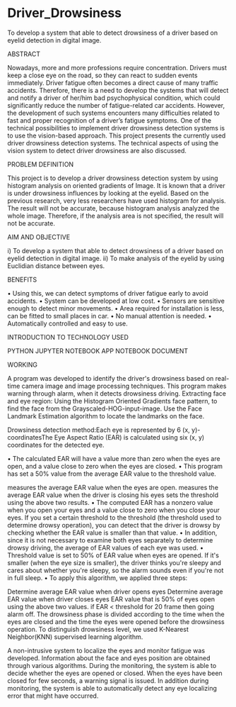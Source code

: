 # Driver_Drowsiness
To develop a system that able to detect drowsiness of a driver based on eyelid detection in digital image.

ABSTRACT

Nowadays, more and more professions require concentration. Drivers must keep a close eye on the road, so they can react to sudden events immediately. Driver fatigue often becomes a direct cause of many traffic accidents. Therefore, there is a need to develop the systems that will detect and notify a driver of her/him bad psychophysical condition, which could significantly reduce the number of fatigue-related car accidents. However, the development of such systems encounters many difficulties related to fast and proper recognition of a driver’s fatigue symptoms. One of the technical possibilities to implement driver drowsiness detection systems is to use the vision-based approach. This project presents the currently used driver drowsiness detection systems. The technical aspects of using the vision system to detect driver drowsiness are also discussed.

PROBLEM DEFINITION

This project is to develop a driver drowsiness detection system by using histogram analysis on oriented gradients of Image. It is known that a driver is under drowsiness influences by looking at the eyelid. Based on the previous research, very less researchers have used histogram for analysis. The result will not be accurate, because histogram analysis analyzed the whole image. Therefore, if the analysis area is not specified, the result will not be accurate.

AIM AND OBJECTIVE

i) To develop a system that able to detect drowsiness of a driver based on eyelid detection in digital image. ii) To make analysis of the eyelid by using Euclidian distance between eyes.

BENEFITS

• Using this, we can detect symptoms of driver fatigue early to avoid accidents. • System can be developed at low cost. • Sensors are sensitive enough to detect minor movements. • Area required for installation is less, can be fitted to small places in car. • No manual attention is needed. • Automatically controlled and easy to use.

INTRODUCTION TO TECHNOLOGY USED

PYTHON JUPYTER NOTEBOOK APP NOTEBOOK DOCUMENT

WORKING

A program was developed to identify the driver's drowsiness based on real-time camera image and image processing techniques. This program makes warning through alarm, when it detects drowsiness driving. Extracting face and eye region: Using the Histogram Oriented Gradients face pattern, to find the face from the Grayscaled-HOG-input-image. Use the Face Landmark Estimation algorithm to locate the landmarks on the face.

Drowsiness detection method:Each eye is represented by 6 (x, y)-coordinatesThe Eye Aspect Ratio (EAR) is calculated using six (x, y) coordinates for the detected eye.

• The calculated EAR will have a value more than zero when the eyes are open, and a value close to zero when the eyes are closed. • This program has set a 50% value from the average EAR value to the threshold value.

measures the average EAR value when the eyes are open.
measures the average EAR value when the driver is closing his eyes
sets the threshold using the above two results.
• The computed EAR has a nonzero value when you open your eyes and a value close to zero when you close your eyes. If you set a certain threshold to the threshold (the threshold used to determine drowsy operation), you can detect that the driver is drowsy by checking whether the EAR value is smaller than that value. • In addition, since it is not necessary to examine both eyes separately to determine drowsy driving, the average of EAR values of each eye was used. • Threshold value is set to 50% of EAR value when eyes are opened. If it's smaller (when the eye size is smaller), the driver thinks you're sleepy and cares about whether you're sleepy, so the alarm sounds even if you're not in full sleep. • To apply this algorithm, we applied three steps:

Determine average EAR value when driver opens eyes
Determine average EAR value when driver closes eyes
EAR value that is 50% of eyes open using the above two values. if EAR < threshold for 20 frame then going alarm off.
The drowsiness phase is divided according to the time when the eyes are closed and the time the eyes were opened before the drowsiness operation. To distinguish drowsiness level, we used K-Nearest Neighbor(KNN) supervised learning algorithm.

A non-intrusive system to localize the eyes and monitor fatigue was developed. Information about the face and eyes position are obtained through various algorithms. During the monitoring, the system is able to decide whether the eyes are opened or closed. When the eyes have been closed for few seconds, a warning signal is issued. In addition during monitoring, the system is able to automatically detect any eye localizing error that might have occurred.
